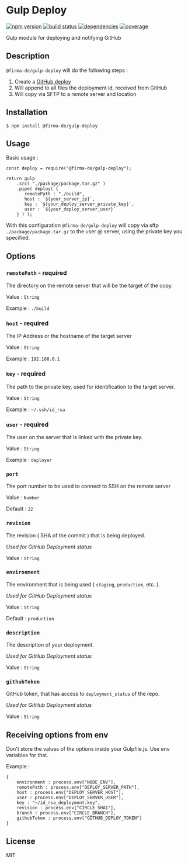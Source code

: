 # Gulp Deploy

[![npm version](https://img.shields.io/npm/v/@firma-de/gulp-deploy.svg)](https://www.npmjs.com/package/@firma-de/gulp-deploy)
[![build status](https://img.shields.io/circleci/project/firma-de/gulp-deploy/master.svg)](https://circleci.com/gh/firma-de/gulp-deploy)
[![dependencies](https://img.shields.io/david/firma-de/gulp-deploy.svg)](https://david-dm.org/firma-de/gulp-deploy)
[![coverage](https://img.shields.io/coveralls/firma-de/gulp-deploy/master.svg)](https://coveralls.io/github/firma-de/gulp-deploy)

Gulp module for deploying and notifying GitHub

## Description

`@firma-de/gulp-deploy` will do the following steps :

1. Create a [GitHub deploy](https://developer.github.com/v3/repos/deployments/#create-a-deployment)
2. Will append to all files the deployment id, received from GitHub
3. Will copy via SFTP to a remote server and location

## Installation

```
$ npm install @firma-de/gulp-deploy
```

## Usage

Basic usage :

```
const deploy = require("@firma-de/gulp-deploy");

return gulp
    .src( "./package/package.tar.gz" )        
    .pipe( deploy( {
       remotePath : "./build",
       host : `${your_server_ip}`,
       key : `${your_deploy_server_private_key}`,
       user : `${your_deploy_server_user}`
    } ) );
```

With this configuration `@firma-de/gulp-deploy` will copy via sftp 
`./package/package.tar.gz` to the user @ server, using the private
key you specified.

## Options

### `remotePath` - required

The directory on the remote server that will be the target of the copy.

Value : `String`

Example : `./build`

### `host` - required

The IP Address or the hostname of the target server

Value : `String`

Example : `192.168.0.1`

### `key` - required

The path to the private key, used for identification to the target 
server.

Value : `String`

Example : `~/.ssh/id_rsa`

### `user` - required

The user on the server that is linked with the private key.

Value : `String`

Example : `deployer`

### `port`

The port number to be used to connect to SSH on the remote server

Value : `Number`

Default : `22`

### `revision`

The revision ( SHA of the commit ) that is being deployed. 

*Used for GitHub Deployment status*

Value : `String`

### `environment`

The environment that is being used ( `staging`, `production`, etc. ).

*Used for GitHub Deployment status*

Value : `String`

Default : `production`

### `description`

The description of your deployment.

*Used for GitHub Deployment status*

Value : `String`

### `githubToken`

GitHub token, that has access to `deployment_status` of the repo.

*Used for GitHub Deployment status*

Value : `String`

## Receiving options from env

Don't store the values of the options inside your Gulpfile.js. Use env
variables for that.

Example : 

```
{
    environment : process.env["NODE_ENV"],
    remotePath : process.env["DEPLOY_SERVER_PATH"],
    host : process.env["DEPLOY_SERVER_HOST"],
    user : process.env["DEPLOY_SERVER_USER"],
    key : "~/id_rsa_deployment.key",
    revision : process.env["CIRCLE_SHA1"],
    branch : process.env["CIRCLE_BRANCH"],
    githubToken : process.env["GITHUB_DEPLOY_TOKEN"]
}
```

## License

MIT
